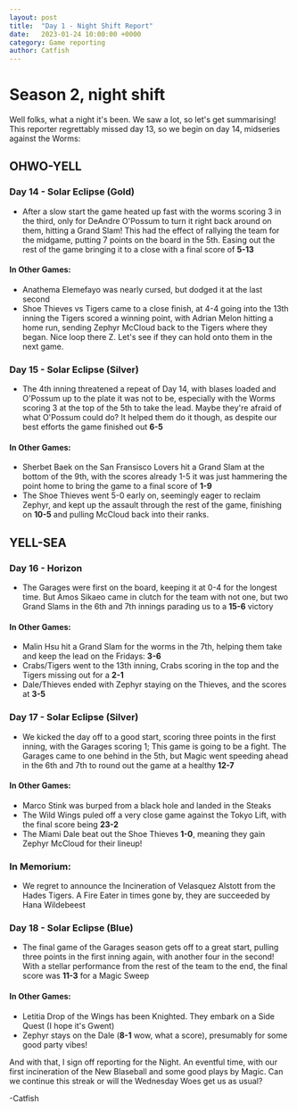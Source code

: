 ```yaml
---
layout: post
title:  "Day 1 - Night Shift Report"
date:   2023-01-24 10:00:00 +0000
category: Game reporting
author: Catfish
---
```


# Season 2, night shift

Well folks, what a night it's been. We saw a lot, so let's get summarising! This reporter regrettably missed day 13, so we begin on day 14, midseries against the Worms:

## OHWO-YELL
### Day 14 - Solar Eclipse (Gold)
- After a slow start the game heated up fast with the worms scoring 3 in the third, only for DeAndre O'Possum to turn it right back around on them, hitting a Grand Slam! This had the effect of rallying the team for the midgame, putting 7 points on the board in the 5th. Easing out the rest of the game bringing it to a close with a final score of **5-13**

#### In Other Games:

- Anathema Elemefayo was nearly cursed, but dodged it at the last second
- Shoe Thieves vs Tigers came to a close finish, at 4-4 going into the 13th inning the Tigers scored a winning point, with Adrian Melon hitting a home run, sending Zephyr McCloud back to the Tigers where they began. Nice loop there Z. Let's see if they can hold onto them in the next game.

### Day 15 - Solar Eclipse (Silver)
- The 4th inning threatened a repeat of Day 14, with blases loaded and O'Possum up to the plate it was not to be, especially with the Worms scoring 3 at the top of the 5th to take the lead. Maybe they're afraid of what O'Possum could do? It helped them do it though, as despite our best efforts the game finished out **6-5**

#### In Other Games:
- Sherbet Baek on the San Fransisco Lovers hit a Grand Slam at the bottom of the 9th, with the scores already 1-5 it was just hammering the point home to bring the game to a final score of **1-9**
- The Shoe Thieves went 5-0 early on, seemingly eager to reclaim Zephyr, and kept up the assault through the rest of the game, finishing on **10-5** and pulling McCloud back into their ranks.

## YELL-SEA

### Day 16 - Horizon

- The Garages were first on the board, keeping it at 0-4 for the longest time. But Amos Sikaeo came in clutch for the team with not one, but two Grand Slams in the 6th and 7th innings parading us to a **15-6** victory

#### In Other Games:

- Malin Hsu hit a Grand Slam for the worms in the 7th, helping them take and keep the lead on the Fridays: **3-6**
- Crabs/Tigers went to the 13th inning, Crabs scoring in the top and the Tigers missing out for a **2-1**
- Dale/Thieves ended with Zephyr staying on the Thieves, and the scores at **3-5**

### Day 17 - Solar Eclipse (Silver)

- We kicked the day off to a good start, scoring three points in the first inning, with the Garages scoring 1; This game is going to be a fight. The Garages came to one behind in the 5th, but Magic went speeding ahead in the 6th and 7th to round out the game at a healthy **12-7**

#### In Other Games:

- Marco Stink was burped from a black hole and landed in the Steaks
- The Wild Wings puled off a very close game against the Tokyo Lift, with the final score being **23-2**
- The Miami Dale beat out the Shoe Thieves **1-0**, meaning they gain Zephyr McCloud for their lineup!

### In Memorium:

- We regret to announce the Incineration of Velasquez Alstott from the Hades Tigers. A Fire Eater in times gone by, they are succeeded by Hana Wildebeest

### Day 18 - Solar Eclipse (Blue)

- The final game of the Garages season gets off to a great start, pulling three points in the first inning again, with another four in the second! With a stellar performance from the rest of the team to the end, the final score was **11-3** for a Magic Sweep

#### In Other Games:

- Letitia Drop of the Wings has been Knighted. They embark on a Side Quest (I hope it's Gwent)
- Zephyr stays on the Dale (**8-1** wow, what a score), presumably for some good party vibes!

And with that, I sign off reporting for the Night. An eventful time, with our first incineration of the New Blaseball and some good plays by Magic. Can we continue this streak or will the Wednesday Woes get us as usual?

-Catfish
